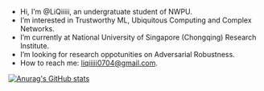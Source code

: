 - Hi, I’m @LiQiiiii, an undergratuate student of NWPU.
- I’m interested in Trustworthy ML, Ubiquitous Computing and Complex Networks.
- I’m currently at National University of Singapore (Chongqing) Research Institute.
- I’m looking for research oppotunities on Adversarial Robustness.
- How to reach me: liqiiiii0704@gmail.com.

[![Anurag's GitHub stats](https://github-readme-stats.vercel.app/api?username=LiQiiiii)](https://github.com/anuraghazra/github-readme-stats)

<!---
LiQiiiii/LiQiiiii is a ✨ special ✨ repository because its `README.md` (this file) appears on your GitHub profile.
You can click the Preview link to take a look at your changes.
--->
